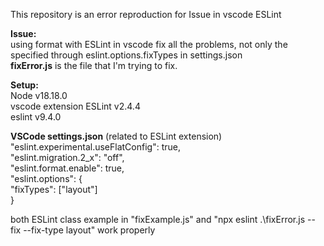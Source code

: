 This repository is an error reproduction for Issue in vscode ESLint

<b>Issue:</b><br> 
using format with ESLint in vscode fix all the problems, not only the specified through eslint.options.fixTypes in settings.json<br>
<b>fixError.js</b> is the file that I'm trying to fix.<br>

<b>Setup:</b><br>
Node v18.18.0<br>
vscode extension ESLint v2.4.4<br>
eslint v9.4.0<br>

<b>VSCode settings.json</b> (related to ESLint extension)<br>
"eslint.experimental.useFlatConfig": true,<br>
"eslint.migration.2_x": "off",<br>
"eslint.format.enable": true,<br>
"eslint.options": {<br>
    "fixTypes": ["layout"]<br>
}<br>

both ESLint class example in "fixExample.js" and "npx eslint .\fixError.js --fix --fix-type layout" work properly


